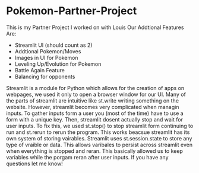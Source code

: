 # Pokemon-Partner-Project
This is my Partner Project I worked on with Louis
Our Addtional Features Are:
- Streamlit UI (should count as 2)
- Addtional Pokemon/Moves
- Images in UI for Pokemon
- Leveling Up/Evolution for Pokemon
- Battle Again Feature
- Balancing for opponents

Streamlit is a module for Python which allows for the creation of apps on webpages, we used it only to open a browser window for our UI. Many of the parts of streamlit are intuitive like st.write writing something on the website. However, streamlit becomes very complicated when managin inputs. To gather inputs form a user you (most of the time) have to use a form with a unique key. Then, streamlit dosent actually stop and wait for user inputs. To fix this, we used st.stop() to stop streamlit form continuing to run and st.rerun to rerun the program. This works beacsue streamlit has its own system of storing vairables. Streamlit uses st.session.state to store any type of vraible or data. This allows varibales to persist across streamlit even when everything is stopped and reran. This basically allowed us to keep variables while the porgam reran after user inputs. 
If you have any questions let me know!
